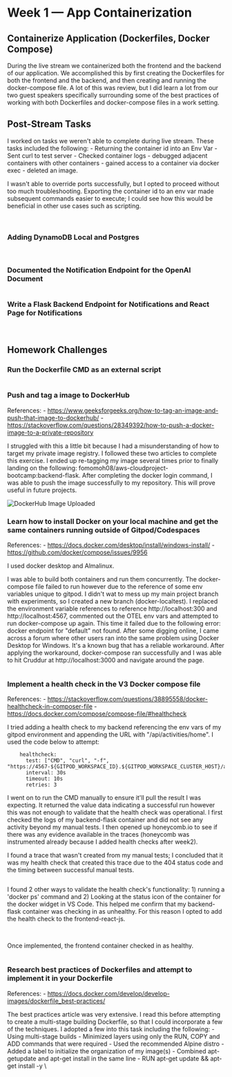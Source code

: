 # Week 1 — App Containerization


## Containerize Application (Dockerfiles, Docker Compose)

During the live stream we containerized both the frontend and the backend of our application. We accomplished this by first creating the Dockerfiles for both the frontend and the backend, and then creating and running the docker-compose file. A lot of this was review, but I did learn a lot from our two guest speakers specifically surrounding some of the best practices of working with both Dockerfiles and docker-compose files in a work setting. 


## Post-Stream Tasks

I worked on tasks we weren't able to complete during live stream. These tasks included the following: 
    - Returning the container id into an Env Var
    - Sent curl to test server
    - Checked container logs
    - debugged adjacent containers with other containers
    - gained access to a container via docker exec
    - deleted an image.

I wasn't able to override ports successfully, but I opted to proceed without too much troubleshooting. Exporting the container id to an env var made subsequent commands easier to execute; I could see how this would be beneficial in other use cases such as scripting. 

![]()
![]()
![]()

### Adding DynamoDB Local and Postgres


![]()
![]()

### Documented the Notification Endpoint for the OpenAI Document


![]()

### Write a Flask Backend Endpoint for Notifications and React Page for Notifications

![]()
![]()

## Homework Challenges

### Run the Dockerfile CMD as an external script

![]()

### Push and tag a image to DockerHub

References:
    - <https://www.geeksforgeeks.org/how-to-tag-an-image-and-push-that-image-to-dockerhub/>
    - <https://stackoverflow.com/questions/28349392/how-to-push-a-docker-image-to-a-private-repository>

I struggled with this a little bit because I had a misunderstanding of how to target my private image registry. I followed these two articles to complete this exercise. I ended up re-tagging my image several times prior to finally landing on the following: 
fomomoh08/aws-cloudproject-bootcamp:backend-flask. After completing the docker login command, I was able to push the image successfully to my repository. This will prove useful in future projects.

![DockerHub Image Uploaded]()

### Learn how to install Docker on your local machine and get the same containers running outside of Gitpod/Codespaces

References:
    - <https://docs.docker.com/desktop/install/windows-install/>
    - <https://github.com/docker/compose/issues/9956>

I used docker desktop and Almalinux.

I was able to build both containers and run them concurrently. The docker-compose file failed to run however due to the reference of some env variables unique to gitpod. I didn't wat to mess up my main project branch with experiments, so I created a new branch (docker-localtest). I replaced the environment variable references to reference http://localhost:300 and http://localhost:4567, commented out the OTEL env vars and attempted to run docker-compose up again. This time it failed due to the following error: docker endpoint for "default" not found. After some digging online, I came across a forum where other users ran into the same problem using Docker Desktop for Windows. It's a known bug that has a reliable workaround. After applying the workaround, docker-compose ran successfully and I was able to hit Cruddur at http://localhost:3000 and navigate around the page.

![]()

### Implement a health check in the V3 Docker compose file

References:
    - <https://stackoverflow.com/questions/38895558/docker-healthcheck-in-composer-file>
    - <https://docs.docker.com/compose/compose-file/#healthcheck>

I tried adding a health check to my backend referencing the env vars of my gitpod environment and appending the URL with "/api/activities/home". I used the code below to attempt:

```
    healthcheck:
      test: ["CMD", "curl", "-f", "https://4567-${GITPOD_WORKSPACE_ID}.${GITPOD_WORKSPACE_CLUSTER_HOST}/api/activities/home"]
      interval: 30s
      timeout: 10s
      retries: 3
```

I went on to run the CMD manually to ensure it'll pull the result I was expecting. It returned the value data indicating a successful run however this was not enough to validate that the health check was operational. I first checked the logs of my backend-flask container and did not see any activity beyond my manual tests. I then opened up honeycomb.io to see if there was any evidence available in the traces (honeycomb was instrumented already because I added health checks after week2). 

I found a trace that wasn't created from my manual tests; I concluded that it was my health check that created this trace due to the 404 status code and the timing between successful manual tests. 

![]()

I found 2 other ways to validate the health check's functionality: 1) running a 'docker ps' command and 2) Looking at the status icon of the container for the docker widget in VS Code. This helped me confirm that my backend-flask container was checking in as unhealthy. For this reason I opted to add the health check to the frontend-react-js.

![]()
![]()

Once implemented, the frontend container checked in as healthy. 

![]()

### Research best practices of Dockerfiles and attempt to implement it in your Dockerfile

References:
    - <https://docs.docker.com/develop/develop-images/dockerfile_best-practices/>

The best practices article was very extensive. I read this before attempting to create a multi-stage building Dockerfile, so that I could incorporate a few of the techniques. I adopted a few into this task including the following:
     - Using multi-stage builds
    - Minimized layers using only the RUN, COPY and ADD commands that were required
    - Used the recommended Alpine distro
    - Added a label to initialize the organization of my image(s)
    - Combined apt-getupdate and apt-get install in the same line
        - RUN apt-get update && apt-get install -y \




